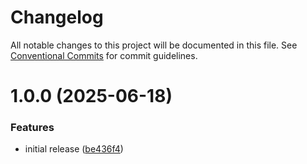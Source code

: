 # Changelog

All notable changes to this project will be documented in this file. See
[Conventional Commits](https://conventionalcommits.org) for commit guidelines.

# 1.0.0 (2025-06-18)


### Features

* initial release ([be436f4](https://github.com/jessicasachs/test-semantic-release/commit/be436f45720d0a2bad025f70db94b098f8715a94))

